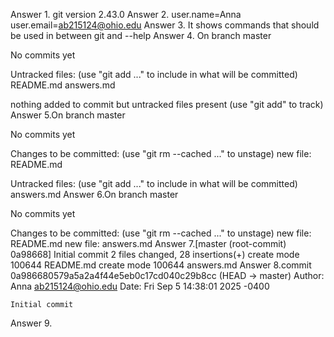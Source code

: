 Answer 1. git version 2.43.0
Answer 2. user.name=Anna
          user.email=ab215124@ohio.edu
Answer 3. It shows commands that should be used in between git and --help
Answer 4. On branch master

No commits yet

Untracked files:
  (use "git add <file>..." to include in what will be committed)
	README.md
	answers.md

nothing added to commit but untracked files present (use "git add" to track)
Answer 5.On branch master

No commits yet

Changes to be committed:
  (use "git rm --cached <file>..." to unstage)
	new file:   README.md

Untracked files:
  (use "git add <file>..." to include in what will be committed)
	answers.md
Answer 6.On branch master

No commits yet

Changes to be committed:
  (use "git rm --cached <file>..." to unstage)
	new file:   README.md
	new file:   answers.md
Answer 7.[master (root-commit) 0a98668] Initial commit
 2 files changed, 28 insertions(+)
 create mode 100644 README.md
 create mode 100644 answers.md
Answer 8.commit 0a986680579a5a2a4f44e5eb0c17cd040c29b8cc (HEAD -> master)
Author: Anna <ab215124@ohio.edu>
Date:   Fri Sep 5 14:38:01 2025 -0400

    Initial commit
Answer 9.
